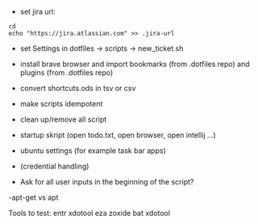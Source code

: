 - set jira url:
```
cd
echo "https://jira.atlassian.com" >> .jira-url
```

- set Settings in dotfiles -> scripts -> new_ticket.sh

- install brave browser and import bookmarks (from .dotfiles repo) and plugins (from .dotfiles repo)

- convert shortcuts.ods in tsv or csv

- make scripts idempotent

- clean up/remove all script

- startup skript (open todo.txt, open browser, open intellij ...)

- ubuntu settings (for example task bar apps)

- (credential handling)

- Ask for all user inputs in the beginning of the script?

-apt-get vs apt

Tools to test:
entr xdotool eza zoxide bat xdotool
